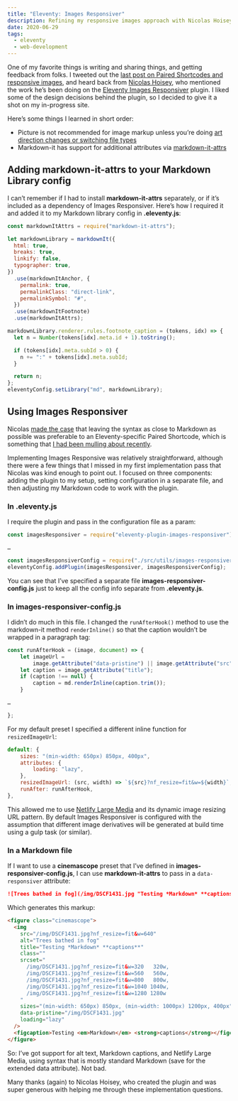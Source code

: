 ```yaml
---
title: "Eleventy: Images Responsiver"
description: Refining my responsive images approach with Nicolas Hoisey’s Images Responsiver plugin.
date: 2020-06-29
tags:
  - eleventy
  - web-development
---
```


One of my favorite things is writing and sharing things, and getting feedback from folks. I tweeted out the [last post on Paired Shortcodes and responsive images](http://dirtystylus.com/2020/06/16/eleventy-paired-shortcodes-and-markdown-rendering/), and heard back from [Nicolas Hoisey](https://nicolas-hoizey.com), who mentioned the work he’s been doing on the [Eleventy Images Responsiver](https://nhoizey.github.io/eleventy-plugin-images-responsiver/) plugin. I liked some of the design decisions behind the plugin, so I decided to give it a shot on my in-progress site.

Here’s some things I learned in short order:

- Picture is not recommended for image markup unless you’re doing [art direction changes or switching file types](https://cloudfour.com/thinks/dont-use-picture-most-of-the-time/)
- Markdown-it has support for additional attributes via [markdown-it-attrs](https://www.npmjs.com/package/markdown-it-attrs)

## Adding markdown-it-attrs to your Markdown Library config

I can’t remember if I had to install **markdown-it-attrs** separately, or if it’s included as a dependency of Images Responsiver. Here’s how I required it and added it to my Markdown library config in **.eleventy.js**:

```js
const markdownItAttrs = require("markdown-it-attrs");

let markdownLibrary = markdownIt({
  html: true,
  breaks: true,
  linkify: false,
  typographer: true,
})
  .use(markdownItAnchor, {
    permalink: true,
    permalinkClass: "direct-link",
    permalinkSymbol: "#",
  })
  .use(markdownItFootnote)
  .use(markdownItAttrs);

markdownLibrary.renderer.rules.footnote_caption = (tokens, idx) => {
  let n = Number(tokens[idx].meta.id + 1).toString();

  if (tokens[idx].meta.subId > 0) {
    n += ":" + tokens[idx].meta.subId;
  }

  return n;
};
eleventyConfig.setLibrary("md", markdownLibrary);
```

## Using Images Responsiver

Nicolas [made the case](https://twitter.com/nhoizey/status/1273012226992078848) that leaving the syntax as close to Markdown as possible was preferable to an Eleventy-specific Paired Shortcode, which is something that [I had been mulling about recently](https://twitter.com/dirtystylus/status/1272647229992509440).

Implementing Images Responsive was relatively straightforward, although there were a few things that I missed in my first implementation pass that Nicolas was kind enough to point out. I focused on three components: adding the plugin to my setup, setting configuration in a separate file, and then adjusting my Markdown code to work with the plugin.

### In **.eleventy.js**

I require the plugin and pass in the configuration file as a param:

```js
const imagesResponsiver = require("eleventy-plugin-images-responsiver");

…

const imagesResponsiverConfig = require("./src/utils/images-responsiver-config.js");
eleventyConfig.addPlugin(imagesResponsiver, imagesResponsiverConfig);
```

You can see that I’ve specified a separate file **images-responsiver-config.js** just to keep all the config info separate from **.eleventy.js**.

### In **images-responsiver-config.js**

I didn’t do much in this file. I changed the `runAfterHook()` method to use the markdown-it method `renderInline()` so that the caption wouldn’t be wrapped in a paragraph tag:

```js
const runAfterHook = (image, document) => {
	let imageUrl =
		image.getAttribute("data-pristine") || image.getAttribute("src");
	let caption = image.getAttribute("title");
	if (caption !== null) {
		caption = md.renderInline(caption.trim());
	}

…

};
```

For my default preset I specified a different inline function for `resizedImageUrl`:

```js
default: {
	sizes: "(min-width: 650px) 850px, 400px",
	attributes: {
		loading: "lazy",
	},
	resizedImageUrl: (src, width) => `${src}?nf_resize=fit&w=${width}`,
	runAfter: runAfterHook,
},
```

This allowed me to use [Netlify Large Media](https://www.netlify.com/products/large-media/) and its dynamic image resizing URL pattern. By default Images Responsiver is configured with the assumption that different image derivatives will be generated at build time using a gulp task (or similar).

### In a Markdown file

If I want to use a **cinemascope** preset that I’ve defined in **images-responsiver-config.js**, I can use **markdown-it-attrs** to pass in a `data-responsiver` attribute:

```md
![Trees bathed in fog](/img/DSCF1431.jpg "Testing *Markdown* **captions**"){data-responsiver=cinemascope}
```

Which generates this markup:

```html
<figure class="cinemascope">
  <img
    src="/img/DSCF1431.jpg?nf_resize=fit&w=640"
    alt="Trees bathed in fog"
    title="Testing *Markdown* **captions**"
    class=""
    srcset="
      /img/DSCF1431.jpg?nf_resize=fit&w=320   320w,
      /img/DSCF1431.jpg?nf_resize=fit&w=560   560w,
      /img/DSCF1431.jpg?nf_resize=fit&w=800   800w,
      /img/DSCF1431.jpg?nf_resize=fit&w=1040 1040w,
      /img/DSCF1431.jpg?nf_resize=fit&w=1280 1280w
    "
    sizes="(min-width: 650px) 850px, (min-width: 1000px) 1200px, 400px"
    data-pristine="/img/DSCF1431.jpg"
    loading="lazy"
  />
  <figcaption>Testing <em>Markdown</em> <strong>captions</strong></figcaption>
</figure>
```

So: I’ve got support for alt text, Markdown captions, and Netlify Large Media, using syntax that is mostly standard Markdown (save for the extended data attribute). Not bad.

Many thanks (again) to Nicolas Hoisey, who created the plugin and was super generous with helping me through these implementation questions.
